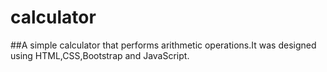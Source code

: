 # calculator

##A simple calculator that performs arithmetic operations.It was designed using HTML,CSS,Bootstrap and JavaScript.
